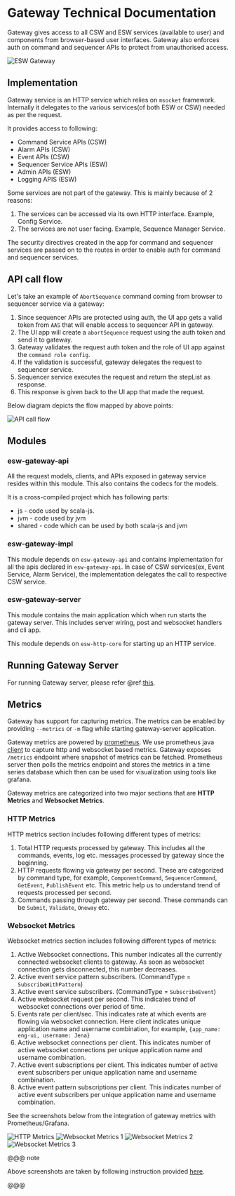# Gateway Technical Documentation

Gateway gives access to all CSW and ESW services (available to user) and components from browser-based user interfaces.
Gateway also enforces auth on command and sequencer APIs to protect from unauthorised access.

![ESW Gateway](../images/gateway/gateway.svg)

## Implementation

Gateway service is an HTTP service which relies on `msocket` framework. Internally it delegates to the various
services(of both ESW or CSW) needed as per the request.

It provides access to following:

* Command Service APIs (CSW)
* Alarm APIs (CSW)
* Event APIs (CSW)
* Sequencer Service APIs (ESW)
* Admin APIs (ESW)
* Logging APIS (ESW)

Some services are not part of the gateway. This is mainly because of 2 reasons:

1. The services can be accessed via its own HTTP interface. Example, Config Service.
1. The services are not user facing. Example, Sequence Manager Service.

The security directives created in the app for command and sequencer services are passed on to the routes in order to
enable auth for command and sequencer services.

## API call flow

Let's take an example of `AbortSequence` command coming from browser to sequencer service via a gateway:

1. Since sequencer APIs are protected using auth, the UI app gets a valid token from `AAS` that will enable access to
sequencer API in gateway.
1. The UI app will create a `abortSequence` request using the auth token and send it to gateway.
1. Gateway validates the request auth token and the role of UI app against the `command role config`.
1. If the validation is successful, gateway delegates the request to sequencer service.
1. Sequencer service executes the request and return the stepList as response.
1. This response is given back to the UI app that made the request.

Below diagram depicts the flow mapped by above points:

![API call flow](../images/gateway/api-flow.svg)

## Modules

### esw-gateway-api

All the request models, clients, and APIs exposed in gateway service resides within this module.
This also contains the codecs for the models.

It is a cross-compiled project which has following parts:

* js - code used by scala-js.
* jvm - code used by jvm
* shared - code which can be used by both scala-js and jvm

### esw-gateway-impl

This module depends on `esw-gateway-api` and contains implementation for all the apis declared in `esw-gateway-api`.
In case of CSW services(ex, Event Service, Alarm Service), the implementation delegates the call to respective CSW service.

### esw-gateway-server

This module contains the main application which when run starts the gateway server. This includes server wiring,
post and websocket handlers and cli app.

This module depends on `esw-http-core` for starting up an HTTP service.

## Running Gateway Server

For running Gateway server, please refer @ref:[this](../uisupport/gateway-app.md).

## Metrics

Gateway has support for capturing metrics. The metrics can be enabled by providing `--metrics` or `-m` flag
while starting gateway-server application.

Gateway metrics are powered by [prometheus](https://prometheus.io/). We use prometheus java [client](https://github.com/prometheus/client_java) to capture http and websocket based metrics.
Gateway exposes `/metrics` endpoint where snapshot of metrics can be fetched. Prometheus server then polls the metrics endpoint and stores the metrics in a time series database which then can be used for visualization using tools like grafana.

Gateway metrics are categorized into two major sections that are **HTTP Metrics** and **Websocket Metrics**.

### HTTP Metrics

HTTP metrics section includes following different types of metrics:

1. Total HTTP requests processed by gateway. This includes all the commands, events, log etc. messages processed by gateway since the beginning.
1. HTTP requests flowing via gateway per second. These are categorized by command type, for example, `ComponentCommand`, `SequencerCommand`, `GetEvent`, `PublishEvent` etc. This metric help us to understand trend of requests processed per second.
1. Commands passing through gateway per second. These commands can be `Submit`, `Validate`, `Oneway` etc.

### Websocket Metrics

Websocket metrics section includes following different types of metrics:

1. Active Websocket connections. This number indicates all the currently connected websocket clients to gateway.
As soon as websocket connection gets disconnected, this number decreases.
1. Active event service pattern subscribers. (CommandType = `SubscribeWithPattern`)
1. Active event service subscribers. (CommandType = `SubscribeEvent`)
1. Active websocket request per second. This indicates trend of websocket connections over period of time.
1. Events rate per client/sec. This indicates rate at which events are flowing via websocket connection. Here client indicates unique application name and username combination, for example, `{app_name: eng-ui, username: Jena}`
1. Active websocket connections per client. This indicates number of active websocket connections per unique application name and username combination.
1. Active event subscriptions per client. This indicates number of active event subscribers per unique application name and username combination.
1. Active event pattern subscriptions per client. This indicates number of active event subscribers per unique application name and username combination.

See the screenshots below from the integration of gateway metrics with Prometheus/Grafana.

![HTTP Metrics](../images/gateway/http_metrics.png)
![Websocket Metrics 1](../images/gateway/ws_metrics1.png)
![Websocket Metrics 2](../images/gateway/ws_metrics2.png)
![Websocket Metrics 3](../images/gateway/ws_metrics3.png)

@@@ note

Above screenshots are taken by following instruction provided [here]($github.base_url$/scripts/metrics/README.md).

@@@
